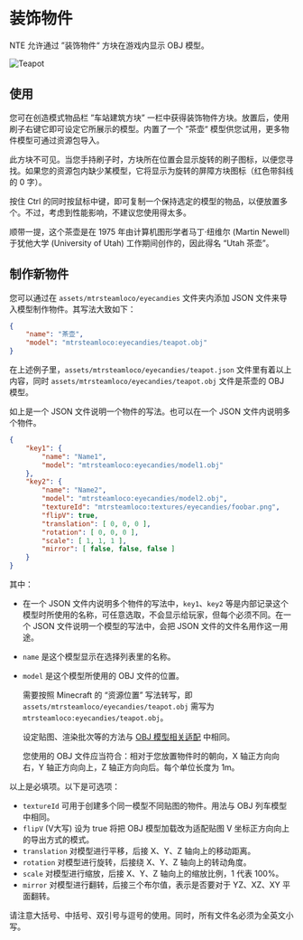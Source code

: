 # 装饰物件

NTE 允许通过 ”装饰物件“ 方块在游戏内显示 OBJ 模型。

![Teapot](img/teapot.jpg)

## 使用

您可在创造模式物品栏 ”车站建筑方块” 一栏中获得装饰物件方块。放置后，使用刷子右键它即可设定它所展示的模型。内置了一个 ”茶壶“ 模型供您试用，更多物件模型可通过资源包导入。

此方块不可见。当您手持刷子时，方块所在位置会显示旋转的刷子图标，以便您寻找。如果您的资源包内缺少某模型，它将显示为旋转的屏障方块图标（红色带斜线的 0 字）。

按住 Ctrl 的同时按鼠标中键，即可复制一个保持选定的模型的物品，以便放置多个。不过，考虑到性能影响，不建议您使用得太多。

顺带一提，这个茶壶是在 1975 年由计算机图形学者马丁·纽维尔 (Martin Newell) 于犹他大学 (University of Utah) 工作期间创作的，因此得名 “Utah 茶壶”。



## 制作新物件

您可以通过在 `assets/mtrsteamloco/eyecandies` 文件夹内添加 JSON 文件来导入模型制作物件。其写法大致如下：

```json
{
    "name": "茶壶",
    "model": "mtrsteamloco:eyecandies/teapot.obj"
}
```

在上述例子里，`assets/mtrsteamloco/eyecandies/teapot.json` 文件里有着以上内容，同时 `assets/mtrsteamloco/eyecandies/teapot.obj` 文件是茶壶的 OBJ 模型。

如上是一个 JSON 文件说明一个物件的写法。也可以在一个 JSON 文件内说明多个物件。

```json
{
    "key1": {
        "name": "Name1",
        "model": "mtrsteamloco:eyecandies/model1.obj"
    },
    "key2": {
        "name": "Name2",
        "model": "mtrsteamloco:eyecandies/model2.obj",
        "textureId": "mtrsteamloco:textures/eyecandies/foobar.png",
        "flipV": true,
        "translation": [ 0, 0, 0 ],
        "rotation": [ 0, 0, 0 ],
        "scale": [ 1, 1, 1 ],
        "mirror": [ false, false, false ]
    }
}
```

其中：

- 在一个 JSON 文件内说明多个物件的写法中，`key1`、`key2` 等是内部记录这个模型时所使用的名称，可任意选取，不会显示给玩家，但每个必须不同。在一个 JSON 文件说明一个模型的写法中，会把 JSON 文件的文件名用作这一用途。

- `name` 是这个模型显示在选择列表里的名称。

- `model` 是这个模型所使用的 OBJ 文件的位置。

  需要按照 Minecraft 的 “资源位置” 写法转写，即 `assets/mtrsteamloco/eyecandies/teapot.obj` 需写为 `mtrsteamloco:eyecandies/teapot.obj`。

  设定贴图、渲染批次等的方法与 [OBJ 模型相关适配](objschem.md) 中相同。
  
  您使用的 OBJ 文件应当符合：相对于您放置物件时的朝向，X 轴正方向向右，Y 轴正方向向上，Z 轴正方向向后。每个单位长度为 1m。

以上是必填项。以下是可选项：

- `textureId` 可用于创建多个同一模型不同贴图的物件。用法与 OBJ 列车模型中相同。
- `flipV` (V大写) 设为 true 将把 OBJ 模型加载改为适配贴图 V 坐标正方向向上的导出方式的模式。
- `translation` 对模型进行平移，后接 X、Y、Z 轴向上的移动距离。
- `rotation` 对模型进行旋转，后接绕 X、Y、Z 轴向上的转动角度。
- `scale` 对模型进行缩放，后接 X、Y、Z 轴向上的缩放比例，1 代表 100%。
- `mirror` 对模型进行翻转，后接三个布尔值，表示是否要对于 YZ、XZ、XY 平面翻转。

请注意大括号、中括号、双引号与逗号的使用。同时，所有文件名必须为全英文小写。